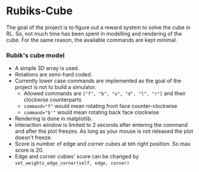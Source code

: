 # Rubiks-Cube
The goal of the project is to figure out a reward system to solve the cube in RL. 
So, not much time has been spent in modelling and rendering of the cube. 
For the same reason, the available commands are kept minimal.
 
### Rubik's cube model
* A simple 3D array is used. 
* Rotations are semi-hard coded.
* Currently lower case commands are implemented as the goal of the
project is not to build a simulator.
    * Allowed commands are `["f", "b", "u", "d", "l", "r"]` and their clockwise counterparts
    * `command="f"` would mean rotating front face counter-clockwise
    * `command="b'"` would mean rotating back face clockwise
* Rendering is done in matplotlib. 
* Interaction window is limited to 2 seconds after entering the command 
and after the plot freezes. As long as your mouse is not released the plot doesn't freeze.
* Score is number of edge and corner cubes at teh right position. So max score is 20.
* Edge and corner cubies' score can be changed by `set_weights_edge_corner(self, edge, corner)`
